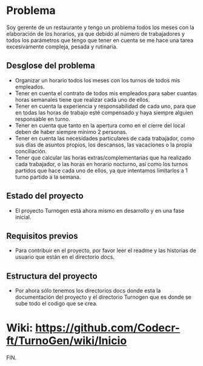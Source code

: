 # Problema

Soy gerente de un restaurante y tengo un problema todos los meses con la elaboración de los horarios, ya que debido al número de trabajadores y todos los parámetros que tengo que tener en cuenta se me hace una tarea excesivamente compleja, pesada y rutinaria.

## Desglose del problema

- Organizar un horario todos los meses con los turnos de todos mis empleados.
- Tener en cuenta el contrato de todos mis empleados para saber cuantas horas semanales tiene que realizar cada uno de ellos.
- Tener en cuenta la experiencia y responsabilidad de cada uno, para que en todas las horas de trabajo esté compensado y haya siempre alguien responsable en turno.
- Tener en cuenta que tanto en la apertura como en el cierre del local deben de haber siempre mínimo 2 personas.
- Tener en cuenta las necesidades particulares de cada trabajador, como sus días de asuntos propios, los descansos, las vacaciones o la propia conciliación.
- Tener que calcular las horas extras/complementarias que ha realizado cada trabajador, o las horas en horario nocturno, así como los turnos partidos que hace cada uno de ellos, ya que intentamos limitarlos a 1 turno partido a la semana.

## Estado del proyecto

- El proyecto Turnogen está ahora mismo en desarrollo y en una fase inicial.

## Requisitos previos

- Para contribuir en el proyecto, por favor leer el readme y las historias de usuario que están en el directorio docs.

## Estructura del proyecto

- Por ahora sólo tenemos los directorios docs donde esta la documentación del proyecto y el directorio Turnogen que es donde se sube todo el codigo que se crea.

  
# Wiki: https://github.com/Codecr-ft/TurnoGen/wiki/Inicio

FIN.
